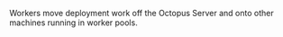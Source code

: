Workers move deployment work off the Octopus Server and onto other machines running in worker pools.